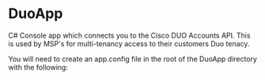# DuoApp
C# Console app which connects you to the Cisco DUO Accounts API. This is used by MSP's for multi-tenancy access to their customers Duo tenacy.

You will need to create an app.config file in the root of the DuoApp directory with the following:

<?xml version="1.0" encoding="utf-8" ?>
<configuration>
	<appSettings>
		<add key="ApiHost" value="xxxxxx.duosecurity.com" />
		<add key="ApiKey" value="xxxxxxxxxxxxxxxxxx" />
		<add key="ApiSecret" value="xxxxxxxxxxxxxxxxxxxxxxx" />
	</appSettings>
</configuration>
